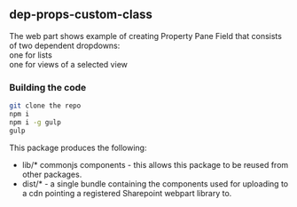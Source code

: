 ## dep-props-custom-class

The web part shows example of creating Property Pane Field that consists of two dependent dropdowns:<br />
one for lists<br />
one for views of a selected view<br />

### Building the code

```bash
git clone the repo
npm i
npm i -g gulp
gulp
```

This package produces the following:

* lib/* commonjs components - this allows this package to be reused from other packages.
* dist/* - a single bundle containing the components used for uploading to a cdn pointing a registered Sharepoint webpart library to.
